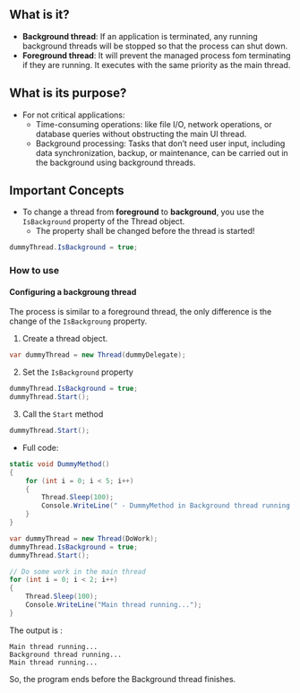 ## What is it?

- **Background thread**: If an application is terminated, any running background threads will be stopped so that the process can shut down.  
- **Foreground thread**: It will prevent the managed process fom terminating if they are running. It executes with the same priority as the main thread.

## What is its purpose?
- For not critical applications:
  - Time-consuming operations: like file I/O, network operations, or database queries without obstructing the main UI thread.
  - Background processing: Tasks that don’t need user input, including data synchronization, backup, or maintenance, can be carried out in the background using background threads.

## Important Concepts
- To change a thread from **foreground** to **background**, you use the `IsBackground` property of the Thread object. 
  - The property shall be changed before the thread is started!

``` cs 
dummyThread.IsBackground = true;
```

### How to use

#### Configuring a backgroung thread
The process is similar to a foreground thread, the only difference is the change of the `IsBackgroung` property.

1. Create a thread object.
``` cs 
var dummyThread = new Thread(dummyDelegate);
```

2. Set the `IsBackground` property
``` cs 
dummyThread.IsBackground = true;
dummyThread.Start();
```
3. Call the `Start` method
``` cs 
dummyThread.Start();
```

- Full code:

``` cs 
static void DummyMethod()
{
    for (int i = 0; i < 5; i++)
    {
        Thread.Sleep(100);
        Console.WriteLine(" - DummyMethod in Background thread running...");        
    }
}

var dummyThread = new Thread(DoWork);
dummyThread.IsBackground = true;
dummyThread.Start();

// Do some work in the main thread
for (int i = 0; i < 2; i++)
{
    Thread.Sleep(100);
    Console.WriteLine("Main thread running...");
}
```

The output is :

```
Main thread running...
Background thread running...
Main thread running...
```

So, the program ends before the Background thread finishes. 

